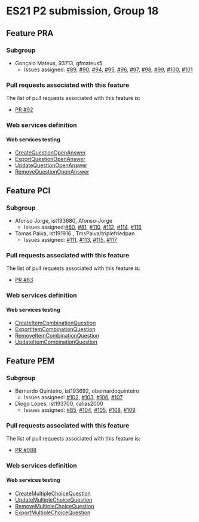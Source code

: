 # ES21 P2 submission, Group 18

## Feature PRA

### Subgroup
 - Gonçalo Mateus, 93713, gfmateus5
   + Issues assigned: [#89](https://github.com/tecnico-softeng/es21-g18/projects/5#card-58774646), [#90](https://github.com/tecnico-softeng/es21-g18/projects/5#card-58774762), [#94](https://github.com/tecnico-softeng/es21-g18/projects/5#card-58374374), [#95](https://github.com/tecnico-softeng/es21-g18/projects/5#card-58374487), [#96](https://github.com/tecnico-softeng/es21-g18/projects/5#card-58374550), [#97](https://github.com/tecnico-softeng/es21-g18/projects/5#card-58808398), [#98](https://github.com/tecnico-softeng/es21-g18/projects/5#card-58374420), [#99](https://github.com/tecnico-softeng/es21-g18/projects/5#card-58374502), [#100](https://github.com/tecnico-softeng/es21-g18/projects/5#card-58374527), [#101](https://github.com/tecnico-softeng/es21-g18/projects/5#card-58808408)

### Pull requests associated with this feature

The list of pull requests associated with this feature is:

 - [PR #92](https://github.com/tecnico-softeng/es21-g18/pull/93)


### Web services definition

#### Web services testing

 - [CreateQuestionOpenAnswer](https://github.com/tecnico-softeng/es21-g18/blob/pra/backend/src/test/groovy/pt/ulisboa/tecnico/socialsoftware/tutor/question/webservice/CreateQuestionOpenAnswer.groovy)
 - [ExportQuestionOpenAnswer](https://github.com/tecnico-softeng/es21-g18/blob/pra/backend/src/test/groovy/pt/ulisboa/tecnico/socialsoftware/tutor/question/webservice/ExportQuestionOpenAnswer.groovy)
 - [UpdateQuestionOpenAnswer](https://github.com/tecnico-softeng/es21-g18/blob/pra/backend/src/test/groovy/pt/ulisboa/tecnico/socialsoftware/tutor/question/webservice/UpdateQuestionOpenAnswer.groovy)
 - [RemoveQuestionOpenAnswer](https://github.com/tecnico-softeng/es21-g18/blob/pra/backend/src/test/groovy/pt/ulisboa/tecnico/socialsoftware/tutor/question/webservice/RemoveQuestionOpenAnswer.groovy)




## Feature PCI

### Subgroup
- Afonso Jorge, ist193680, Afonso-Jorge
   + Issues assigned:[#80](https://github.com/tecnico-softeng/es21-g18/projects/5#card-58761912), [#81](https://github.com/tecnico-softeng/es21-g18/projects/5#card-58762631),  [#110](https://github.com/tecnico-softeng/es21-g18/projects/5#card-58757013), [#112](https://github.com/tecnico-softeng/es21-g18/projects/5#card-58757047), [#114](https://github.com/tecnico-softeng/es21-g18/projects/5#card-58757015), [#116](https://github.com/tecnico-softeng/es21-g18/projects/5#card-58757034),
- Tomas Paiva, ist191916 , TmsPaiva/triplefriedpan
   + Issues assigned: [#111](https://github.com/tecnico-softeng/es21-g18/projects/5#card-58757019), [#113](https://github.com/tecnico-softeng/es21-g18/projects/5#card-58808688), [#115](https://github.com/tecnico-softeng/es21-g18/projects/5#card-58757021), [#117](https://github.com/tecnico-softeng/es21-g18/projects/5#card-58808704)


### Pull requests associated with this feature

The list of pull requests associated with this feature is:

- [PR #83](https://github.com/tecnico-softeng/es21-g18/pull/83)

### Web services definition

#### Web services testing

- [CreateItemCombinationQuestion](https://github.com/tecnico-softeng/es21-g18/blob/pci/backend/src/test/groovy/pt/ulisboa/tecnico/socialsoftware/tutor/question/webservice/CreateItemCombinationQuestion.groovy)
- [ExportItemCombinationQuestion](https://github.com/tecnico-softeng/es21-g18/blob/pci/backend/src/test/groovy/pt/ulisboa/tecnico/socialsoftware/tutor/question/webservice/ExportItemCombinationQuestion.groovy)
- [RemoveItemCombinationQuestion](https://github.com/tecnico-softeng/es21-g18/blob/pci/backend/src/test/groovy/pt/ulisboa/tecnico/socialsoftware/tutor/question/webservice/RemoveItemCombinationQuestion.groovy)
- [UpdateItemCombinationQuestion](https://github.com/tecnico-softeng/es21-g18/blob/pci/backend/src/test/groovy/pt/ulisboa/tecnico/socialsoftware/tutor/question/webservice/UpdateItemCombinationQuestion.groovy)




## Feature PEM

### Subgroup
 - Bernardo Quinteiro, ist193692, obernardoquinteiro
   + Issues assigned: [#102](https://github.com/tecnico-softeng/es21-g18/projects/5#card-58170599), [#103](https://github.com/tecnico-softeng/es21-g18/projects/5#card-58170429), [#106](https://github.com/tecnico-softeng/es21-g18/projects/5#card-58170587), [#107](https://github.com/tecnico-softeng/es21-g18/projects/5#card-58170375)
 - Diogo Lopes, ist193700, calias2000
   + Issues assigned: [#85](https://github.com/tecnico-softeng/es21-g18/projects/5#card-58767771), [#104](https://github.com/tecnico-softeng/es21-g18/projects/5#card-58170392), [#105](https://github.com/tecnico-softeng/es21-g18/projects/5#card-58808230), [#108](https://github.com/tecnico-softeng/es21-g18/projects/5#card-58170399), [#109](https://github.com/tecnico-softeng/es21-g18/projects/5#card-58808248)
 

### Pull requests associated with this feature

The list of pull requests associated with this feature is:

 - [PR #088](https://github.com/tecnico-softeng/es21-g18/pull/88)

### Web services definition

#### Web services testing

 - [CreateMultipleChoiceQuestion](https://github.com/tecnico-softeng/es21-g18/blob/pem/backend/src/test/groovy/pt/ulisboa/tecnico/socialsoftware/tutor/question/webservice/CreateMultipleChoiceQuestion.groovy)
 - [UpdateMultipleChoiceQuestion](https://github.com/tecnico-softeng/es21-g18/blob/pem/backend/src/test/groovy/pt/ulisboa/tecnico/socialsoftware/tutor/question/webservice/UpdateMultipleChoiceQuestion.groovy)
 - [RemoveMultipleChoiceQuestion](https://github.com/tecnico-softeng/es21-g18/blob/pem/backend/src/test/groovy/pt/ulisboa/tecnico/socialsoftware/tutor/question/webservice/RemoveMultipleChoiceQuestion.groovy)
 - [ExportMultipleChoiceQuestion](https://github.com/tecnico-softeng/es21-g18/blob/pem/backend/src/test/groovy/pt/ulisboa/tecnico/socialsoftware/tutor/question/webservice/ExportMultipleChoiceQuestion.groovy)


